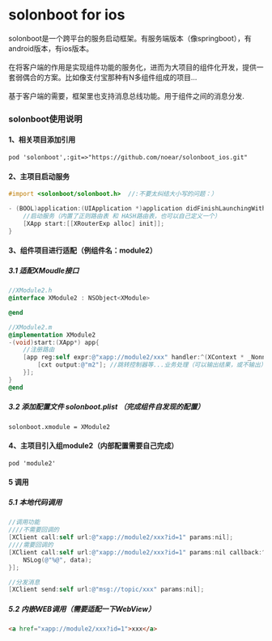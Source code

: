 # solonboot for ios
solonboot是一个跨平台的服务启动框架。有服务端版本（像springboot），有android版本，有ios版本。<br/>
<br/>
在将客户端的作用是实现组件功能的服务化，进而为大项目的组件化开发，提供一套弱偶合的方案。比如像支付宝那种有N多组件组成的项目...<br/>
<br/>
基于客户端的需要，框架里也支持消息总线功能。用于组件之间的消息分发.
<br/>

### solonboot使用说明

#### 1、相关项目添加引用

`pod 'solonboot',:git=>"https://github.com/noear/solonboot_ios.git"`

#### 2、主项目启动服务
```Objective-C
#import <solonboot/solonboot.h>  //:不要太纠结大小写的问题：）

- (BOOL)application:(UIApplication *)application didFinishLaunchingWithOptions:(NSDictionary *)launchOptions {
    //启动服务（内置了正则路由表 和 HASH路由表，也可以自己定义一个）
    [XApp start:[[XRouterExp alloc] init]];
}
```

#### 3、组件项目进行适配（例组件名：module2）
##### 3.1 适配XMoudle接口
```Objective-C
//XModule2.h
@interface XModule2 : NSObject<XModule>

@end

//XModule2.m
@implementation XModule2
-(void)start:(XApp*) app{
    //注册路由
    [app reg:self expr:@"xapp://module2/xxx" handler:^(XContext * _Nonnull cxt) {
        [cxt output:@"m2"]; //跳转控制器等...业务处理（可以输出结果，或不输出）
    }];
}
@end
```
##### 3.2 添加配置文件 solonboot.plist （完成组件自发现的配置）
`solonboot.xmodule = XModule2`

#### 4、主项目引入组module2（内部配置需要自己完成）
`pod 'module2'`

#### 5 调用
##### 5.1 本地代码调用
```Objective-C
//调用功能
////不需要回调的
[XClient call:self url:@"xapp://module2/xxx?id=1" params:nil]; 
////需要回调的
[XClient call:self url:@"xapp://module2/xxx?id=1" params:nil callback:^(id  _Nonnull data) {
    NSLog(@"%@", data); 
}];

//分发消息
[XClient send:self url:@"msg://topic/xxx" params:nil];
```
##### 5.2 内嵌WEB调用（需要适配一下WebView）
```html
<a href="xapp://module2/xxx?id=1">xxx</a>
```
